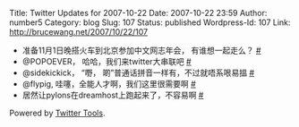 Title: Twitter Updates for 2007-10-22
Date: 2007-10-22 23:59
Author: number5
Category: blog
Slug: 107
Status: published
Wordpress-Id: 107
Link: http://brucewang.net/2007/10/22/107

-   准备11月1日晚搭火车到北京参加中文网志年会， 有谁想一起走么？
    [\#](http://twitter.com/number5/statuses/353564662)
-   @POPOEVER， 哈哈，我们来twitter大串联吧
    [\#](http://twitter.com/number5/statuses/353731042)
-   @sidekickick， “嘢， 啲”普通话拼音一样有，不过就唔系哏易搵
    [\#](http://twitter.com/number5/statuses/354210492)
-   @flypig, 哇噻，全能人才啊，我们这里很需要啊
    [\#](http://twitter.com/number5/statuses/354817152)
-   居然让pylons在dreamhost上跑起来了，不容易啊
    [\#](http://twitter.com/number5/statuses/354832462)

Powered by [Twitter Tools](http://alexking.org/projects/wordpress).
